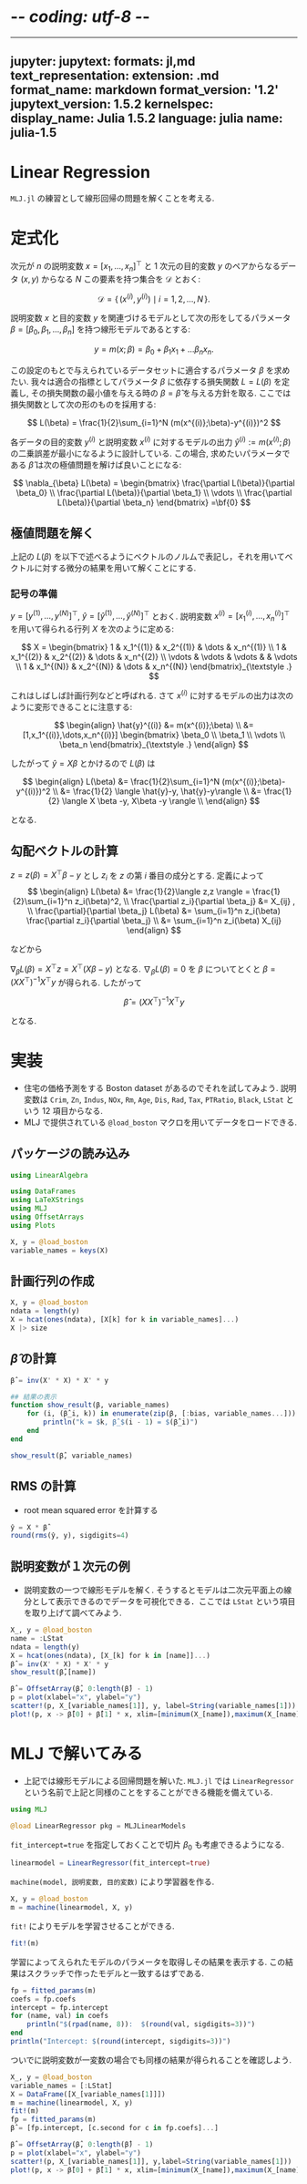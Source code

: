 # -*- coding: utf-8 -*-
---
jupyter:
  jupytext:
    formats: jl,md
    text_representation:
      extension: .md
      format_name: markdown
      format_version: '1.2'
      jupytext_version: 1.5.2
  kernelspec:
    display_name: Julia 1.5.2
    language: julia
    name: julia-1.5
---

# Linear Regression

`MLJ.jl` の練習として線形回帰の問題を解くことを考える.


# 定式化

次元が $n$ の説明変数 $x=[x_1,\dots,x_n]^\top$ と 1 次元の目的変数 $y$ のペアからなるデータ $(x,y)$
からなる $N$ この要素を持つ集合を $\mathcal{D}$ とおく:

$$
\mathcal{D} = \{\, (x^{(i)},y^{(i)})\mid i = 1,2,\dots, N  \,\}.
$$

説明変数 $x$ と目的変数 $y$ を関連づけるモデルとして次の形をしてるパラメータ $\beta=[\beta_0,\beta_1,\dots,\beta_n]$ を持つ線形モデルであるとする:

$$
y = m(x;\beta)=\beta_0 + \beta_1 x_1 + \dots \beta_n x_n.
$$

この設定のもとで与えられているデータセットに適合するパラメータ $\beta$ を求めたい. 
我々は適合の指標としてパラメータ $\beta$ に依存する損失関数 $L=L(\beta)$ を定義し, その損失関数の最小値を与える時の $\beta=\hat{\beta}$ を与える方針を取る. ここでは損失関数として次の形のものを採用する:

$$
L(\beta) = \frac{1}{2}\sum_{i=1}^N (m(x^{(i)};\beta)-y^{(i)})^2 
$$

各データの目的変数 $y^{(i)}$ と説明変数 $x^{(i)}$ に対するモデルの出力 $\hat{y}^{(i)}:=m(x^{(i)}; \beta)$ の二乗誤差が最小になるように設計している. この場合, 求めたいパラメータである $\hat{\beta}$ は次の極値問題を解けば良いことになる:

$$
\nabla_{\beta} L(\beta) = 
\begin{bmatrix}
\frac{\partial L(\beta)}{\partial \beta_0} \\
\frac{\partial L(\beta)}{\partial \beta_1} \\
\vdots \\
\frac{\partial L(\beta)}{\partial \beta_n}
\end{bmatrix}
=\bf{0}
$$



## 極値問題を解く

上記の $L(\beta)$ を以下で述べるようにベクトルのノルムで表記し，それを用いてベクトルに対する微分の結果を用いて解くことにする.

### 記号の準備

$y=[y^{(1)},\dots,y^{(N)}]^\top$, $\hat{y}=[\hat{y}^{(1)},\dots,\hat{y}^{(N)}]^\top$ とおく.
説明変数 $x^{(i)}=[x_1^{(i)},\dots,x_n^{(i)}]^\top$ を用いて得られる行列 $X$ を次のように定める:

$$
X = \begin{bmatrix}
1      & x_1^{(1)} & x_2^{(1)} & \dots  & x_n^{(1)} \\
1      & x_1^{(2)} & x_2^{(2)} & \dots  & x_n^{(2)} \\
\vdots & \vdots    & \vdots    &        & \vdots    \\
1      & x_1^{(N)} & x_2^{(N)} & \dots  & x_n^{(N)}
\end{bmatrix}_{\textstyle .}
$$

これはしばしば計画行列などと呼ばれる. さて $x^{(i)}$ に対するモデルの出力は次のように変形できることに注意する:

$$
\begin{align}
\hat{y}^{(i)} &= m(x^{(i)};\beta) \\
              &= [1,x_1^{(i)},\dots,x_n^{(i)}] 
              \begin{bmatrix}
                  \beta_0 \\
                  \beta_1 \\
                  \vdots \\
                  \beta_n
              \end{bmatrix}_{\textstyle .}
\end{align}
$$

したがって $\hat{y} = X \beta$ とかけるので $L(\beta)$ は

$$
\begin{align}
L(\beta) &= \frac{1}{2}\sum_{i=1}^N (m(x^{(i)};\beta)-y^{(i)})^2 \\
         &= \frac{1}{2} \langle \hat{y}-y, \hat{y}-y\rangle \\
         &= \frac{1}{2} \langle X \beta -y, X\beta -y \rangle \\
\end{align}
$$

となる.



## 勾配ベクトルの計算

$z=z(\beta)=X^\top\beta-y$ とし $z_i$ を $z$ の第 $i$ 番目の成分とする. 定義によって 
$$
\begin{align}
L(\beta) &= \frac{1}{2}\langle z,z \rangle = \frac{1}{2}\sum_{i=1}^n z_i(\beta)^2, \\
\frac{\partial z_i}{\partial \beta_j} &= X_{ij} , \\
\frac{\partial}{\partial \beta_j} L(\beta) 
&= \sum_{i=1}^n z_i(\beta) \frac{\partial z_i}{\partial \beta_j} \\
&= \sum_{i=1}^n z_i(\beta) X_{ij}
\end{align}
$$

などから

$\nabla_{\beta} L(\beta) = X^\top z = X^\top(X\beta - y)$ となる. $\nabla_{\beta} L(\beta)=0$ を $\beta$ についてとくと $\beta = (X X^\top)^{-1}X^\top y$ が得られる. したがって 

$$
\hat{\beta} = (XX^\top)^{-1}X^\top y
$$

となる.


# 実装

- 住宅の価格予測をする Boston dataset があるのでそれを試してみよう. 説明変数は `Crim`, `Zn`, `Indus`, `NOx`, `Rm`, `Age`, `Dis`, `Rad`, `Tax`, `PTRatio`, `Black`, `LStat` という 12 項目からなる.
- MLJ で提供されている `@load_boston` マクロを用いてデータをロードできる.


## パッケージの読み込み

```julia
using LinearAlgebra

using DataFrames
using LaTeXStrings
using MLJ
using OffsetArrays
using Plots
```

```julia
X, y = @load_boston
variable_names = keys(X)
```

## 計画行列の作成

```julia
X, y = @load_boston
ndata = length(y)
X = hcat(ones(ndata), [X[k] for k in variable_names]...)
X |> size
```

## $\widehat{\beta}$ の計算

```julia
β̂ = inv(X' * X) * X' * y
```

```julia
## 結果の表示
function show_result(β, variable_names)
    for (i, (β̂_i, k)) in enumerate(zip(β, [:bias, variable_names...]))
        println("k = $k, β̂_$(i - 1) = $(β̂_i)")
    end
end

show_result(β̂, variable_names)
```

## RMS の計算

- root mean squared error を計算する

```julia
ŷ = X * β̂
round(rms(ŷ, y), sigdigits=4)
```

## 説明変数が１次元の例

- 説明変数の一つで線形モデルを解く. そうするとモデルは二次元平面上の線分として表示できるのでデータを可視化できる．ここでは `LStat` という項目を取り上げて調べてみよう.

```julia
X_, y = @load_boston
name = :LStat
ndata = length(y)
X = hcat(ones(ndata), [X_[k] for k in [name]]...)
β̂ = inv(X' * X) * X' * y
show_result(β̂,[name])
```

```julia
β̂ = OffsetArray(β̂, 0:length(β̂) - 1)
p = plot(xlabel="x", ylabel="y")
scatter!(p, X_[variable_names[1]], y, label=String(variable_names[1]))
plot!(p, x -> β̂[0] + β̂[1] * x, xlim=[minimum(X_[name]),maximum(X_[name])], label=L"y=\beta_0+\beta_1 x")
```

# MLJ で解いてみる

- 上記では線形モデルによる回帰問題を解いた. `MLJ.jl` では `LinearRegressor` という名前で上記と同様のことをすることができる機能を備えている.

```julia
using MLJ

@load LinearRegressor pkg = MLJLinearModels 
```

`fit_intercept=true` を指定しておくことで切片 $\beta_0$ も考慮できるようになる.

```julia
linearmodel = LinearRegressor(fit_intercept=true)
```

`machine(model, 説明変数, 目的変数)` により学習器を作る.

```julia
X, y = @load_boston
m = machine(linearmodel, X, y)
```

`fit!` によりモデルを学習させることができる.

```julia
fit!(m)
```

学習によってえられたモデルのパラメータを取得しその結果を表示する. この結果はスクラッチで作ったモデルと一致するはずである.

```julia
fp = fitted_params(m)
coefs = fp.coefs
intercept = fp.intercept
for (name, val) in coefs
    println("$(rpad(name, 8)):  $(round(val, sigdigits=3))")
end
println("Intercept: $(round(intercept, sigdigits=3))")
```

ついでに説明変数が一変数の場合でも同様の結果が得られることを確認しよう.

```julia
X_, y = @load_boston
variable_names = [:LStat]
X = DataFrame([X_[variable_names[1]]])
m = machine(linearmodel, X, y)
fit!(m)
fp = fitted_params(m)
β̂ = [fp.intercept, [c.second for c in fp.coefs]...]
```

```julia
β̂ = OffsetArray(β̂, 0:length(β̂) - 1)
p = plot(xlabel="x", ylabel="y")
scatter!(p, X_[variable_names[1]], y,label=String(variable_names[1]))
plot!(p, x -> β̂[0] + β̂[1] * x, xlim=[minimum(X_[name]),maximum(X_[name])], label=L"y=\beta_0+\beta_1 x")
```

